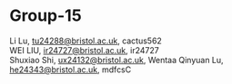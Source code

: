 # Group-15
Li Lu, tu24288@bristol.ac.uk, cactus562   
WEI LIU, ir24727@bristol.ac.uk, ir24727   
Shuxiao Shi, ux24132@bristol.ac.uk, Wentaa
Qinyuan Lu, he24343@bristol.ac.uk, mdfcsC
